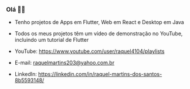 ### Olá :woman_technologist:

 - Tenho projetos de Apps em Flutter, Web em React e Desktop em Java
 - Todos os meus projetos têm um vídeo de demonstração no YouTube, incluindo um tutorial de Flutter

 - YouTube: https://www.youtube.com/user/raquel4104/playlists 
 - E-mail: raquelmartins203@yahoo.com.br
 - LinkedIn: https://linkedin.com/in/raquel-martins-dos-santos-8b5593148/

